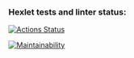 ### Hexlet tests and linter status:
[![Actions Status](https://github.com/schego1ev/fullstack-javascript-project-44/workflows/hexlet-check/badge.svg)](https://github.com/schego1ev/fullstack-javascript-project-44/actions)

[![Maintainability](https://api.codeclimate.com/v1/badges/24a0307603d6ebb266b6/maintainability)](https://codeclimate.com/github/schego1ev/fullstack-javascript-project-44/maintainability)